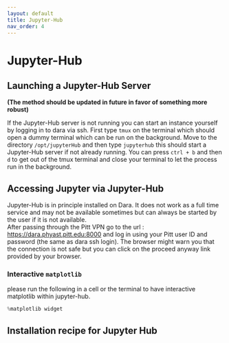 ```yaml
---
layout: default
title: Jupyter-Hub
nav_order: 4
---
```

# Jupyter-Hub

## Launching a Jupyter-Hub Server  
**(The method should be updated in future in favor of something more robust)**  


If the Jupyter-Hub server is not running you can start an instance yourself by logging in to dara via ssh. First type `tmux` on the terminal which should open a dummy terminal which can be run on the background. Move to the directory `/opt/jupyterHub` and then type `jupyterhub` this should start a Jupyter-Hub server if not already running. You can press `ctrl + b` and then `d` to get out of the tmux terminal and close your terminal to let the process run in the background.

## Accessing Jupyter via Jupyter-Hub
Jupyter-Hub is in principle installed on Dara. It does not work as a full time service and may not be available sometimes but can always be started by the user if it is not available.    
After passing through the Pitt VPN go to the url : <https://dara.phyast.pitt.edu:8000> and log in using your Pitt user ID and password (the same as dara ssh login). The browser might warn you that the connection is not safe but you can click on the proceed anyway link provided by your browser.   

### Interactive `matplotlib`
please run the following in a cell or the terminal to have interactive matplotlib within jupyter-hub.
```python
%matplotlib widget
```

## Installation recipe for Jupyter Hub
